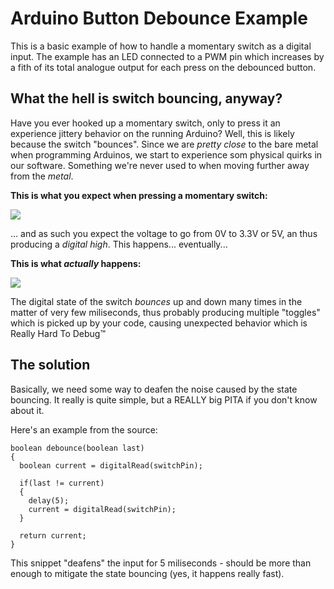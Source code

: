 # Arduino Button Debounce Example

This is a basic example of how to handle a momentary switch as a digital input. The example has an LED connected to a PWM pin which increases by a fith of its total analogue output for each press on the debounced button.

## What the hell is switch bouncing, anyway?

Have you ever hooked up a momentary switch, only to press it an experience jittery behavior on the running Arduino? Well, this is likely because the switch "bounces". Since we are *pretty close* to the bare metal when programming Arduinos, we start to experience som physical quirks in our software. Something we're never used to when moving further away from the *metal*.

**This is what you expect when pressing a momentary switch:**

![](https://i.imgur.com/Ak7tRnz.png)

... and as such you expect the voltage to go from 0V to 3.3V or 5V, an thus producing a *digital high*. This happens... eventually...

**This is what *actually* happens:**

![](https://i.imgur.com/WOMJSQP.png)

The digital state of the switch *bounces* up and down many times in the matter of very few miliseconds, thus probably producing multiple "toggles" which is picked up by your code, causing unexpected behavior which is Really Hard To Debug™

## The solution

Basically, we need some way to deafen the noise caused by the state bouncing. It really is quite simple, but a REALLY big PITA if you don't know about it.

Here's an example from the source:

```
boolean debounce(boolean last)
{
  boolean current = digitalRead(switchPin);
  
  if(last != current)
  {
    delay(5);
    current = digitalRead(switchPin);
  }
    
  return current;
}
```

This snippet "deafens" the input for 5 miliseconds - should be more than enough to mitigate the state bouncing (yes, it happens really fast).
